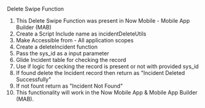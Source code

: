 Delete Swipe Function

1. This Delete Swipe Function was present in Now Mobile - Mobile App Builder (MAB)
2. Create a Script Include name as incidentDeleteUtils
3. Make Accessible from - All application scopes
4. Create a deleteIncident function
5. Pass the sys_id as a input parameter
6. Glide Incident table for checking the record
7. Use if logic for cecking the record is present or not with provided sys_id
8. If found delete the Incident record then return as "Incident Deleted Successfully"
9. If not fount return as "Incident Not Found"
10. This functionality will work in the Now Mobile App & Mobile App Builder (MAB).
